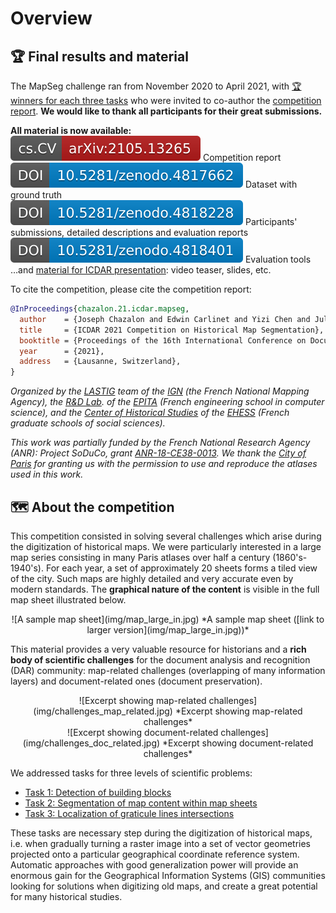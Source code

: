 # Overview

## 🏆 Final results and material

The MapSeg challenge ran from November 2020 to April 2021,
with [🏆 winners for each three tasks](score_board.md)
who were invited to co-author the [competition report](https://arxiv.org/abs/2105.13265).
**We would like to thank all participants for their great submissions.**

**All material is now available:**  
[![arXiv](img/badge-report-arxiv.svg)](https://arxiv.org/abs/2105.13265)
   Competition report  
[![DOI](img/badge-zenodo-4817662.svg)](https://doi.org/10.5281/zenodo.4817662)
   Dataset with ground truth  
[![DOI](img/badge-zenodo-4818228.svg)](https://doi.org/10.5281/zenodo.4818228)
   Participants' submissions, detailed descriptions and evaluation reports  
[![DOI](img/badge-zenodo-4818401.svg)](https://doi.org/10.5281/zenodo.4818401)
   Evaluation tools  
…and [material for ICDAR presentation](icdar-material.md): video teaser, slides, etc.


To cite the competition, please cite the competition report:
```bibtex
@InProceedings{chazalon.21.icdar.mapseg,
  author    = {Joseph Chazalon and Edwin Carlinet and Yizi Chen and Julien Perret and Bertrand Dum\'enieu and Cl\'ement Mallet and Thierry G\'eraud and Vincent Nguyen and Nam Nguyen and Josef Baloun and Ladislav Lenc and and Pavel Kr\'al},
  title     = {ICDAR 2021 Competition on Historical Map Segmentation},
  booktitle = {Proceedings of the 16th International Conference on Document Analysis and Recognition (ICDAR'21)},
  year      = {2021},
  address   = {Lausanne, Switzerland},
}
```




<!-- OLD CONTENT -->

<!--
Generated using https://online.officetimeline.com
See source in timeline_data/source.xls
-->
<!-- <center> -->
<!-- [![Competition timeline](img/timeline.png)  ](img/timeline.png) -->
<!-- *Competition timeline ([link to larger view](img/timeline.png))* -->
<!-- </center> -->
<!-- 
<i class="fa fa-download fa-lg"></i> Downloads 
[Test set (Tasks 2-3)](downloads.md#test-inputs-for-task-2-and-3){: .btn  .btn-danger}
[Other sets](downloads.md){: .btn}
[Evaluation tools](downloads.md#evaluation-tools){: .btn}

<i class="fa fa-rss fa-lg"></i> Connect 
[Subscribe to updates](contact.md#subscribe-to-updates){: .btn}
-->

*Organized by*
*the [LASTIG](https://www.umr-lastig.fr/) team of the [IGN](https://ign.fr/) (the French National Mapping Agency),*
*the [R&D Lab](https://www.lrde.epita.fr/). of the [EPITA](https://www.epita.fr/) (French engineering school in computer science),*
*and the [Center of Historical Studies](http://crh.ehess.fr/) of the [EHESS](https://www.ehess.fr/) (French graduate schools of social sciences).*


*This work was partially funded by the French National Research Agency (ANR):*
*Project SoDuCo, grant [ANR-18-CE38-0013](https://anr.fr/Projet-ANR-18-CE38-0013).*
*We thank the [City of Paris](https://bibliotheques-specialisees.paris.fr/) for granting us with the permission to use and reproduce the atlases used in this work.*

<!-- 
## 📅 Important dates

| From       | To / On    | Title                                                                | Tasks |
| ---------- | ---------- | -------------------------------------------------------------------- | ----- |
|            | 2020-11-18 | Train and validation sets available                                  | all   |
| 2020-11-18 | 2021-04-05 | Training phase                                                       | all   |
|            | 2021-03-31 | Registration deadline for competition participants                   | all   |
|            | 2021-04-05 | Test datasets available                                              | 1     |
| 2021-04-05 | 2021-04-09 | Test phase                                                           | 1     |
|            | 2021-04-09 | Submission deadline for results                                      | 1     |
|            | 2021-04-12 | Test datasets available                                              | 2&3   |
| 2021-04-12 | 2021-04-16 | Test phase                                                           | 2&3   |
|            | 2021-04-16 | Submission deadline for results                                      | 2&3   |
| 2021-04-12 | 2021-04-23 | Write short method description                                       | all   |
|            | 2021-04-23 | Method descriptions due                                              | all   |
|            | 2021-07-01 | Full data disclosure: Ground truth for test set, participant results | all   |
-->

<!-- ## How to register?
Please check the [Registration page](registration.md). -->

<!-- ## How to download dataset and evaluation tools?
- The **train and validation sets** for all tasks are available under the [Downloads page](downloads.md).
- **Evaluation tools** will be **open sourced soon** so participant can check their results themselves.
- **Test sets** for all tasks will be released **at the start of the test phase.**
- **All competition material** (full dataset, participant results, evaluation tools) will be released publicly **at the end of the competition.** -->
## 🗺️ About the competition
This competition consisted in solving several challenges which arise during the digitization of historical maps.
We were particularly interested in a large map series consisting in many Paris atlases over half a century (1860's-1940's).
For each year, a set of approximately 20 sheets forms a tiled view of the city.
Such maps are highly detailed and very accurate even by modern standards.
The **graphical nature of the content** is visible in the full map sheet illustrated below.

<center>
![A sample map sheet](img/map_large_in.jpg) 
*A sample map sheet ([link to larger version](img/map_large_in.jpg))* <!-- FIXME add really larger image -->
</center>

This material provides a very valuable resource for historians and a **rich body of scientific challenges** for the document analysis and recognition (DAR) community: map-related challenges (overlapping of many information layers) and document-related ones (document preservation).

<center>
![Excerpt showing map-related challenges](img/challenges_map_related.jpg)
*Excerpt showing map-related challenges*
</center>

<center>
![Excerpt showing document-related challenges](img/challenges_doc_related.jpg)
*Excerpt showing document-related challenges*
</center>

We addressed tasks for three levels of scientific problems:

- [Task 1: Detection of building blocks](tasks/task1.md)
- [Task 2: Segmentation of map content within map sheets](tasks/task2.md)
- [Task 3: Localization of graticule lines intersections](tasks/task3.md)

These tasks are necessary step during the digitization of historical maps, i.e. when gradually turning a raster image into a set of vector geometries projected onto a particular geographical coordinate reference system.
Automatic approaches with good generalization power will provide an enormous gain for the Geographical Information Systems (GIS) communities looking for solutions when digitizing old maps,
and create a great potential for many historical studies.


<!-- ## 🚀 Key strengths for participants
- All datasets and evaluation tools are released with an **open license** as soon as they are available.
- Winners of each task will be invited to **co-author** the report paper.
- We propose unsolved research problems with an **important potential impact**. -->
  